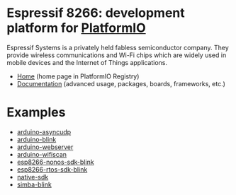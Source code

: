 
# Espressif 8266: development platform for [PlatformIO](https://platformio.org)

Espressif Systems is a privately held fabless semiconductor company. They provide wireless communications and Wi-Fi chips which are widely used in mobile devices and the Internet of Things applications.

* [Home](https://platformio.org/platforms/espressif8266) (home page in PlatformIO Registry)
* [Documentation](http://docs.platformio.org/page/platforms/espressif8266.html) (advanced usage, packages, boards, frameworks, etc.)

# Examples

* [arduino-asyncudp](https://github.com/platformio/platform-espressif8266/tree/develop/examples/arduino-asyncudp)
* [arduino-blink](https://github.com/platformio/platform-espressif8266/tree/develop/examples/arduino-blink)
* [arduino-webserver](https://github.com/platformio/platform-espressif8266/tree/develop/examples/arduino-webserver)
* [arduino-wifiscan](https://github.com/platformio/platform-espressif8266/tree/develop/examples/arduino-wifiscan)
* [esp8266-nonos-sdk-blink](https://github.com/platformio/platform-espressif8266/tree/develop/examples/esp8266-nonos-sdk-blink)
* [esp8266-rtos-sdk-blink](https://github.com/platformio/platform-espressif8266/tree/develop/examples/esp8266-rtos-sdk-blink)
* [native-sdk](https://github.com/platformio/platform-espressif8266/tree/develop/examples/native-sdk)
* [simba-blink](https://github.com/platformio/platform-espressif8266/tree/develop/examples/simba-blink)
